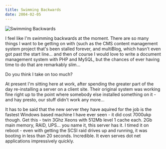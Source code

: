 ```yaml
---
title: Swimming Backwards
date: 2004-02-05
---
```


![Swimming Backwards](https://source.unsplash.com/DWyRC2juMgs/1600x900)

I feel like I'm swimming backwards at the moment. There are so many things I want to be getting on with (such as the CMS content management system project that's been stalled forever, and multiBlog, which hasn't even got past the start line... and then of course I would love to write a document management system with PHP and MySQL, but the chances of ever having time to do that are remarkably slim...

Do you think I take on too much?

At present I'm sitting here at work, after spending the greater part of the day re-installing a server on a client site. Their original system was working fine right up to the point where somebody else installed something on it - and hay presto, our stuff didn't work any more...

It has to be said that the new server they have aquired for the job is the fastest Windows based machine I have ever seen - it did cost 7000ukp though. Get this - twin 3Ghz Xeons with 512Mb level 1 cache each. 2Gb main memory, RAID, UPS... you name it, this server has it. I timed it on reboot - even with getting the SCSI raid drives up and running, it was booting in less than 20 seconds. Incredible. It even serves dot net applications impressively quickly.